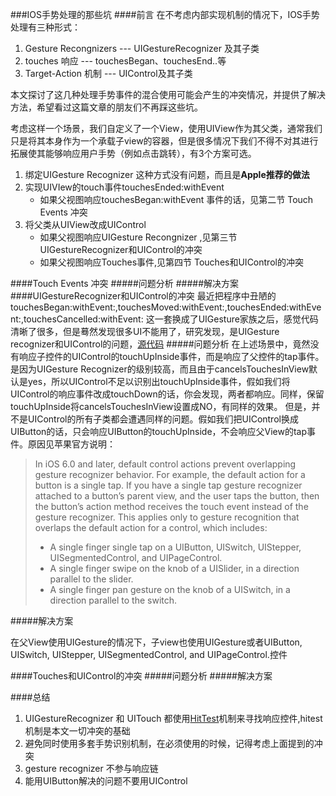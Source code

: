 ###IOS手势处理的那些坑
####前言
在不考虑内部实现机制的情况下，IOS手势处理有三种形式：
1. Gesture Recongnizers --- UIGestureRecognizer 及其子类
2. touches 响应 --- touchesBegan、touchesEnd..等
3. Target-Action 机制 --- UIControl及其子类

本文探讨了这几种处理手势事件的混合使用可能会产生的冲突情况，并提供了解决方法，希望看过这篇文章的朋友们不再踩这些坑。

考虑这样一个场景，我们自定义了一个View，使用UIView作为其父类，通常我们只是将其本身作为一个承载子view的容器，但是很多情况下我们不得不对其进行拓展使其能够响应用户手势（例如点击跳转），有3个方案可选。
1. 绑定UIGesture Recognizer
    这种方式没有问题，而且是**Apple推荐的做法**
2. 实现UIVIew的touch事件touchesEnded:withEvent
    * 如果父视图响应touchesBegan:withEvent 事件的话，见第二节  Touch Events 冲突
3. 将父类从UIView改成UIControl
    * 如果父视图响应UIGesture Recongnizer ,见第三节 UIGestureRecognizer和UIControl的冲突
    * 如果父视图响应Touches事件,见第四节 Touches和UIControl的冲突
    
####Touch Events 冲突
#####问题分析
#####解决方案
####UIGestureRecognizer和UIControl的冲突
最近把程序中丑陋的touchesBegan:withEvent:,touchesMoved:withEvent:,touchesEnded:withEvent:,touchesCancelled:withEvent: 这一套换成了UIGesture家族之后，感觉代码清晰了很多，但是蓦然发现很多UI不能用了，研究发现，是UIGesture recognizer和UIControl的问题，[源代码](http)
#####问题分析
在上述场景中，竟然没有响应子控件的UIControl的touchUpInside事件，而是响应了父控件的tap事件。是因为UIGesture Recognizer的级别较高，而且由于cancelsTouchesInView默认是yes，所以UIControl不足以识别出touchUpInside事件，假如我们将UIControl的响应事件改成touchDown的话，你会发现，两者都响应。同样，保留touchUpInside将cancelsTouchesInView设置成NO，有同样的效果。
但是，并不是UIControl的所有子类都会遭遇同样的问题。假如我们把UIControl换成UIButton的话，只会响应UIButton的touchUpInside，不会响应父View的tap事件。原因见苹果官方说明：
> In iOS 6.0 and later, default control actions prevent overlapping gesture recognizer behavior. For example, the default action for a button is a single tap. If you have a single tap gesture recognizer attached to a button’s parent view, and the user taps the button, then the button’s action method receives the touch event instead of the gesture recognizer. This applies only to gesture recognition that overlaps the default action for a control, which includes:
> * A single finger single tap on a UIButton, UISwitch, UIStepper, UISegmentedControl, and UIPageControl.
> * A single finger swipe on the knob of a UISlider, in a direction parallel to the slider.
> * A single finger pan gesture on the knob of a UISwitch, in a direction parallel to the switch. 

#####解决方案

在父View使用UIGesture的情况下，子view也使用UIGesture或者UIButton, UISwitch, UIStepper, UISegmentedControl, and UIPageControl.控件

####Touches和UIControl的冲突
#####问题分析
#####解决方案
<!--#####TouchEvent和UIControl-->
####总结
1. UIGestureRecognizer 和 UITouch 都使用[HitTest](http://blog.csdn.net/woaihuangrong/article/details/52126346)机制来寻找响应控件,hitest机制是本文一切冲突的基础
2. 避免同时使用多套手势识别机制，在必须使用的时候，记得考虑上面提到的冲突
3. gesture recognizer 不参与响应链
4. 能用UIButton解决的问题不要用UIControl